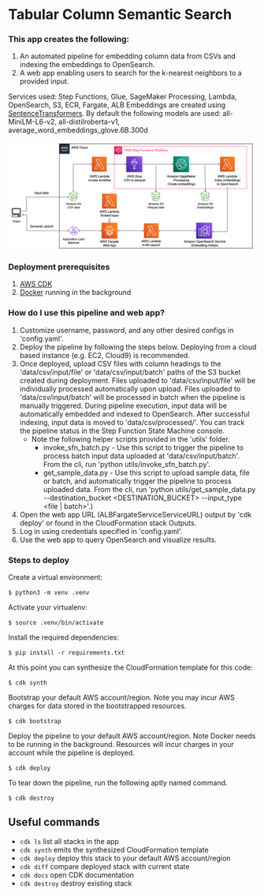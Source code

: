 # Tabular Column Semantic Search

### This app creates the following:
1. An automated pipeline for embedding column data from CSVs and indexing the embeddings to OpenSearch.
2. A web app enabling users to search for the k-nearest neighbors to a provided input.

Services used: Step Functions, Glue, SageMaker Processing, Lambda, OpenSearch, S3, ECR, Fargate, ALB
Embeddings are created using [SentenceTransformers](https://www.sbert.net/).
By default the following models are used: all-MiniLM-L6-v2, all-distilroberta-v1, average_word_embeddings_glove.6B.300d

![Architecture](architecture.png)

### Deployment prerequisites
1. [AWS CDK](https://docs.aws.amazon.com/cdk/v2/guide/getting_started.html)
2. [Docker](https://docs.docker.com/get-docker/) running in the background

### How do I use this pipeline and web app?
1. Customize username, password, and any other desired configs in 'config.yaml'.
2. Deploy the pipeline by following the steps below. Deploying from a cloud based instance (e.g. EC2, Cloud9) is recommended.
3. Once deployed, upload CSV files with column headings to the 'data/csv/input/file' or 'data/csv/input/batch' paths of the S3 bucket created during deployment. Files uploaded to 'data/csv/input/file' will be individually processed automatically upon upload. Files uploaded to 'data/csv/input/batch' will be processed in batch when the pipeline is manually triggered. During pipeline execution, input data will be automatically embedded and indexed to OpenSearch. After successful indexing, input data is moved to 'data/csv/processed/'. You can track the pipeline status in the Step Function State Machine console.
    * Note the following helper scripts provided in the 'utils' folder.
        * invoke_sfn_batch.py - Use this script to trigger the pipeline to process batch input data uploaded at 'data/csv/input/batch'. From the cli, run 'python utils/invoke_sfn_batch.py'.
        * get_sample_data.py - Use this script to upload sample data, file or batch, and automatically trigger the pipeline to process uploaded data. From the cli, run 'python utils/get_sample_data.py --destination_bucket <DESTINATION_BUCKET> --input_type <file | batch>'.)
4. Open the web app URL (ALBFargateServiceServiceURL) output by 'cdk deploy' or found in the CloudFormation stack Outputs.
5. Log in using credentials specified in 'config.yaml'.
6. Use the web app to query OpenSearch and visualize results.

### Steps to deploy
Create a virtual environment:

```
$ python3 -m venv .venv
```

Activate your virtualenv:

```
$ source .venv/bin/activate
```

Install the required dependencies:

```
$ pip install -r requirements.txt
```

At this point you can synthesize the CloudFormation template for this code:

```
$ cdk synth
```

Bootstrap your default AWS account/region. Note you may incur AWS charges for data stored in the bootstrapped resources.

```
$ cdk bootstrap
```

Deploy the pipeline to your default AWS account/region. Note Docker needs to be running in the background. Resources will incur charges in your account while the pipeline is deployed.

```
$ cdk deploy
```

To tear down the pipeline, run the following aptly named command.

```
$ cdk destroy
```

## Useful commands

 * `cdk ls`          list all stacks in the app
 * `cdk synth`       emits the synthesized CloudFormation template
 * `cdk deploy`      deploy this stack to your default AWS account/region
 * `cdk diff`        compare deployed stack with current state
 * `cdk docs`        open CDK documentation
 * `cdk destroy`     destroy existing stack
